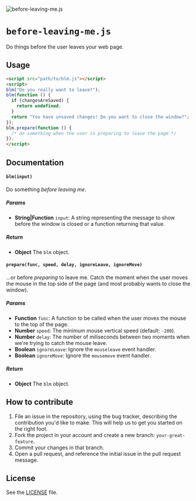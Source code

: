 ![before-leaving-me.js](http://i.imgur.com/I1s2FwF.png)

# `before-leaving-me.js`
Do things before the user leaves your web page.

## Usage

```html
<script src="path/to/blm.js"></script>
<script>
blm("Do you really want to leave?");
blm(function () {
  if (changesAreSaved) {
    return undefined;
  }
  return "You have unsaved changes! Do you want to close the window?";
});
blm.prepare(function () {
  /* do something when the user is preparing to leave the page */
});
</script>
```

## Documentation
#### `blm(input)`
Do something *before leaving me*.

##### Params
- **String|Function** `input`: A string representing the message to show before the window is closed or a function returning that value.

##### Return
- **Object** The `blm` object.

#### `prepare(func, speed, delay, ignoreLeave, ignoreMove)`
...or before *preparing* to leave me. Catch the moment when the user
moves the mouse in the top side of the page (and most probably wants
to close the window).

##### Params
- **Function** `func`: A function to be called when the user moves the mouse to the top of the page.
- **Number** `speed`: The minimum mouse vertical speed (default: `-200`).
- **Number** `delay`: The number of miliseconds between two moments when we're trying to catch the mouse leave.
- **Boolean** `ignoreLeave`: Ignore the `mouseleave` event handler.
- **Boolean** `ignoreMove`: Ignore the `mousemove` event handler.

##### Return
- **Object** The `blm` object.

## How to contribute
1. File an issue in the repository, using the bug tracker, describing the
   contribution you'd like to make. This will help us to get you started on the
   right foot.
2. Fork the project in your account and create a new branch:
   `your-great-feature`.
3. Commit your changes in that branch.
4. Open a pull request, and reference the initial issue in the pull request
   message.

## License
See the [LICENSE](./LICENSE) file.
